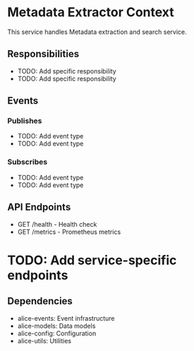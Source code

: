 # Metadata Extractor Context

This service handles Metadata extraction and search service.

## Responsibilities
- TODO: Add specific responsibility
- TODO: Add specific responsibility

## Events
### Publishes
- TODO: Add event type
- TODO: Add event type

### Subscribes
- TODO: Add event type
- TODO: Add event type

## API Endpoints
- GET /health - Health check
- GET /metrics - Prometheus metrics
# TODO: Add service-specific endpoints

## Dependencies
- alice-events: Event infrastructure
- alice-models: Data models
- alice-config: Configuration
- alice-utils: Utilities